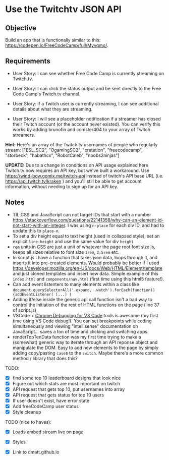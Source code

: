 # Use the Twitchtv JSON API

## Objective

Build an app that is functionally similar to this: https://codepen.io/FreeCodeCamp/full/Myvqmo/.

## Requirements

* User Story: I can see whether Free Code Camp is currently streaming on Twitch.tv.

* User Story: I can click the status output and be sent directly to the Free Code Camp's Twitch.tv channel.

* User Story: if a Twitch user is currently streaming, I can see additional details about what they are streaming.

* User Story: I will see a placeholder notification if a streamer has closed their Twitch account (or the account never existed). You can verify this works by adding brunofin and comster404 to your array of Twitch streamers.

**Hint:** Here's an array of the Twitch.tv usernames of people who regularly stream: ["ESL_SC2", "OgamingSC2", "cretetion", "freecodecamp", "storbeck", "habathcx", "RobotCaleb", "noobs2ninjas"]

**UPDATE:** Due to a change in conditions on API usage explained here Twitch.tv now requires an API key, but we've built a workaround. Use https://wind-bow.gomix.me/twitch-api instead of twitch's API base URL (i.e. https://api.twitch.tv/kraken ) and you'll still be able to get account information, without needing to sign up for an API key.

## Notes

- TIL CSS and JavaScript can not target IDs that start with a number https://stackoverflow.com/questions/22141358/why-can-an-element-id-not-start-with-an-integer. I was using `n-place` for each div ID, and had to update this to `place-n`.
- To set a div height equal to text height (used in collapsed style), set an explicit `line-height` and use the same value for div `height`
- `rem` units in CSS are just a unit of whatever the page root font size is, keeps all sizes relative to font size `1rem`, `2.5rem` etc.
- In script.js I have a function that takes json data, loops through it, and inserts it into pre-created elements. Would probably be better if I used https://developer.mozilla.org/en-US/docs/Web/HTML/Element/template and just cloned templates and insert new data. Simple example of this `index.html` and `components/nav.html` (first time using this html5 feature!).
- Can add event listenters to many elements within a class like `document.querySelectorAll('.expand, .watch').forEach(function() {addEventListener( [...] )`
- Adding if/else inside the generic api call function isn't a bad way to control the initiation of the rest of HTML functions on the page (line 37 of script.js)
- VSCode + [Chrome Debugging for VS Code](https://code.visualstudio.com/blogs/2016/02/23/introducing-chrome-debugger-for-vs-code) tools is awesome (my first time using VS Code debug!). You can set breakpoints while coding simultaneously and viewing "intellisense" documentation on JavaScript... saves a ton of time and clicking and switching apps.
- renderTopTenData function was my first time trying to make a (somewhat) generic way to iterate through an API reponse object and manipulate the DOM. Easy to add new elements to the page by simply adding copy/pasting `case`s to the `switch`. Maybe there's a more common method / library that does this?

TODO:

- [X] find some top 10 leaderboard designs that look nice
- [X] Figure out which stats are most important on twitch
- [X] API request that gets top 10, put usernames into array
- [X] API request that gets status for top 10 users
- [X] If user doesn't exist, have error state
- [X] Add freeCodeCamp user status
- [X] Style cleanup

TODO (nice to haves):

- [X] Loads embed stream live on page
- [X] Styles
- [X] Link to dmatt.github.io

